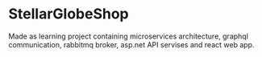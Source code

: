 # StellarGlobeShop
Made as learning project containing microservices architecture, graphql communication, rabbitmq broker, asp.net API servises and react web app.
